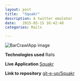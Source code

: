 ```yaml
---
layout: post
title:  "Squakr"
description: A twitter emulator
date:   2015-05-15 16:42:48
categories: Rails

---
```


<img src= " " alt= 'BarCrawlApp image'>

**Technologies used**
Rails

**Live Application**
<a href="https://squakr.herokuapp.com/" target="_blank">Squakr</a>

**Link to repository**
<a href="https://github.com/git-e-up/Squakr" target="_blank">git-e-up/Squakr</a>
